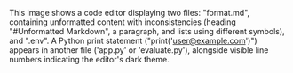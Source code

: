 This image shows a code editor displaying two files: "format.md", containing unformatted content with inconsistencies (heading "#Unformatted Markdown", a paragraph, and lists using different symbols), and ".env". A Python print statement ("print('user@example.com')") appears in another file ('app.py' or 'evaluate.py'), alongside visible line numbers indicating the editor's dark theme.